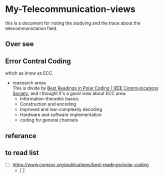 # My-Telecommunication-views
this is a document for noting the studying and the trace about the telecommunictation field.

## Over see

## Error Contral Coding
which as know as ECC.
* reasearch areas  
    This is divide by [Best Readings in Polar Coding | IEEE Communications Society](https://www.comsoc.org/publications/best-readings/polar-coding), and I thought it's a good view about ECC area:
    * Information-theoretic basics
    * Construction and encoding
    * Improved and low-complexity decoding
    * Hardware and software implementation
    * coding for general channels  



## referance

## to read list
- [ ] https://www.comsoc.org/publications/best-readings/polar-coding 
    - [ ] 

